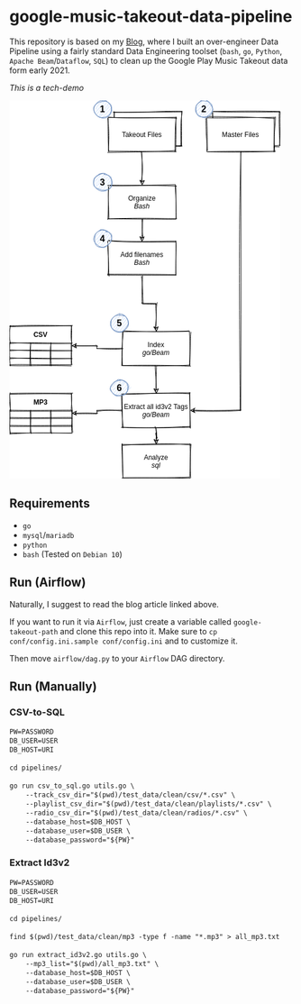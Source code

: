 # google-music-takeout-data-pipeline
This repository is based on my [Blog](https://chollinger.com/blog), where I built an over-engineer Data Pipeline using a fairly standard Data Engineering toolset (`bash`, `go`, `Python`, `Apache Beam`/`Dataflow`, `SQL`) to clean up the Google Play Music Takeout data form early 2021.

*This is a tech-demo*

![docs/architecture.png](docs/architecture.png)

## Requirements
- `go`
- `mysql`/`mariadb`
- `python`
- `bash` (Tested on `Debian 10`)

## Run (Airflow)
Naturally, I suggest to read the blog article linked above.

If you want to run it via `Airflow`, just create a variable called `google-takeout-path` and clone this repo into it. Make sure to `cp conf/config.ini.sample conf/config.ini` and to customize it.

Then move `airflow/dag.py` to your `Airflow` DAG directory.

## Run (Manually)

### CSV-to-SQL
```
PW=PASSWORD
DB_USER=USER
DB_HOST=URI

cd pipelines/

go run csv_to_sql.go utils.go \
	--track_csv_dir="$(pwd)/test_data/clean/csv/*.csv" \
	--playlist_csv_dir="$(pwd)/test_data/clean/playlists/*.csv" \
	--radio_csv_dir="$(pwd)/test_data/clean/radios/*.csv" \
	--database_host=$DB_HOST \
	--database_user=$DB_USER \
	--database_password="${PW}"
```

### Extract Id3v2
```
PW=PASSWORD
DB_USER=USER
DB_HOST=URI

cd pipelines/

find $(pwd)/test_data/clean/mp3 -type f -name "*.mp3" > all_mp3.txt

go run extract_id3v2.go utils.go \
	--mp3_list="$(pwd)/all_mp3.txt" \
	--database_host=$DB_HOST \
	--database_user=$DB_USER \
	--database_password="${PW}"
```